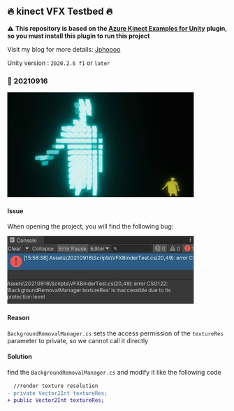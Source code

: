 ## 🔥 kinect VFX Testbed 🔥

⚠️ <b>This repository is based on the [Azure Kinect Examples for Unity](https://assetstore.unity.com/packages/tools/integration/azure-kinect-examples-for-unity-149700?locale=zh-CN#content) plugin, so you must install this plugin to run this project</b>

Visit my blog for more details: [Jphoooo](https://jphoooo.com)

Unity version : `2020.2.6 f1` or `later`

### 🧊 20210916

![20210916-preview](https://github.com/JpHoooo/unity-kinect-testbed/blob/master/Recordings/20210916-preview.gif)

#### Issue

When opening the project, you will find the following bug:

![20210916-bug](https://github.com/JpHoooo/unity-kinect-testbed/blob/master/Recordings/20210916-bug.jpg)

#### Reason

`BackgroundRemovalManager.cs` sets the access permission of the `textureRes` parameter to private, so we cannot call it directly

#### Solution

find the `BackgroundRemovalManager.cs` and modify it like the following code

```diff 
  //render texture resolution
- private Vector2Int textureRes;
+ public Vector2Int textureRes;
```


